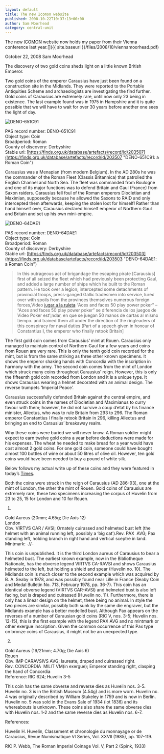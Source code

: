 ```yaml
---
layout: default
title: The new Icomon website
published: 2008-10-22T10:37:13+00:00
author: Sam Moorhead
category: central-unit
---
```

The new [ICOMON](http://www.icomon.org "ICOMON website") website now holds my paper from their Vienna conference last year.[]({{ site.baseurl }}/files/2008/10/viennamoorhead.pdf)

October 22, 2008 Sam Moorhead

The discovery of two gold coins sheds light on a little known British Emperor.

Two gold coins of the emperor Carausius have just been found on a construction site in the Midlands. They were reported to the Portable Antiquities Scheme and archaeologists are investigating the find further. Gold coins of Carausius are extremely rare, until now only 23 being in existence. The last example found was in 1975 in Hampshire and it is quite possible that we will have to wait for over 30 years before another one sees the light of day.

![DENO-651C91](https://finds.org.uk/images/arohde/medium/E5986%20aureus%20pax.jpg)

PAS record number: DENO-651C91  
Object type: Coin  
Broadperiod: Roman  
County of discovery: Derbyshire  
Stable url: [https://finds.org.uk/database/artefacts/record/id/203507](https://finds.org.uk/database/artefacts/record/id/203507 "DENO-651C91: a Roman Coin")

Carausius was a Menapian (from modern Belgium). In the AD 280s he was the commander of the Roman Fleet (Classis Britannica) that patrolled the English Channel and North Sea. The fleet was commanded from Boulogne and one of its major functions was to defend Britain and Gaul (France) from Saxon raiders. Carausius fell foul of the Roman emperors Diocletian and Maximian, supposedly because he allowed the Saxons to RAID and only intercepted them afterwards, keeping the stolen loot for himself! Rather than hand himself over, Carausius declared himself emperor of Northern Gaul and Britain and set up his own mini-empire.

![DENO-64DAE1](https://finds.org.uk/images/arohde/medium/E5986%20aureus%20concordia%20milit.jpg)

PAS record number: DENO-64DAE1  
Object type: Coin  
Broadperiod: Roman  
County of discovery: Derbyshire  
Stable url: [https://finds.org.uk/database/artefacts/record/id/203503](https://finds.org.uk/database/artefacts/record/id/203503 "DENO-64DAE1: a Roman Coin")

> In this outrageous act of brigandage the escaping pirate \[Carausius\] first of all seized the fleet which had previously been protecting Gaul, and added a large number of ships which he built to the Roman pattern. He took over a legion, intercepted some detachments of provincial troops, press-ganged Gallic tradesmen into service, lured over with spoils from the provinces themselves numerous foreign forces,Video [jugar a la ruleta](http://www.pbsantiquesroadshow.org/firepay-jugar-a-la-ruleta-depositos.html) “Aces and faces 50 play power poker” – “Aces and faces 50 play power poker” se diferencia de los juegos de Video Poker est’¡ndar, en que se juegan 50 manos de cartas al mismo tiempo. and trained them all under the direction of the ringleaders of this conspiracy for naval duties \[Part of a speech given in honour of Constantius I, the emperor who finally retook Britain\]

The first gold coin comes from Carausius’ mint at Rouen. Carausius only managed to maintain control of Northern Gaul for a few years and coins from Rouen are very rare. This is only the tenth gold coin recorded for the mint, but is from the same striking as three other known specimens. It shows the emperor shaking hands with Concordia with the inscription in harmony with the army. The second coin comes from the mint of London which struck many coins throughout Carausius’ reign. However, this is only the fifteenth gold coin recorded from London and it is a unique type. It shows Carausius wearing a helmet decorated with an animal design. The reverse trumpets ‘Imperial Peace’.

Carausius successfully defended Britain against the central empire, and even struck coins in the names of Diocletian and Maximianus to curry favour with them; however, he did not survive a coup d’etat by his finance minister, Allectus, who was to rule Britain from 293 to 296. The Roman emperor Constantius I finally retook Britain in 296, killing Allectus and bringing an end to Carausius’ breakaway realm.

Why these coins were buried we will never know. A Roman soldier might expect to earn twelve gold coins a year before deductions were made for his expenses. The wheat he needed to make bread for a year would have cost almost 2 gold coins. For one gold coin, someone could have bought almost 100 bottles of wine or about 50 litres of olive oil. However, ten gold coins would have been needed to buy a pound of white silk.

Below follows my actual write up of these coins and they were featured in today’s [Times](http://www.timesonline.co.uk/tol/news/uk/article3241299.ece).

Both the coins were struck in the reign of Carausius (AD 286-93), one at the mint of London, the other the mint of Rouen. Gold coins of Carausius are extremely rare, these two specimens increasing the corpus of Huvelin from 23 to 25, 15 for London and 10 for Rouen.

1.  
Gold Aureus (20mm; 4.65g; Die Axis 12)  
London  
Obv. VIRTVS CAR / AVSI; Ornately cuirassed and helmeted bust left (the helmet with an animal running left, possibly a ‘big cat’).Rev. PAX  AVG; Pax standing left, holding branch in right hand and vertical sceptre in land.  
Mintmark: -//-

This coin is unpublished. It is the third London aureus of Carausius to bear a helmeted bust. The earliest known example, now in the Bibliotheque Nationale, has the obverse legend VIRTVS CA-RAVSI and shows Carausius helmeted to the left, but holding a shield and spear (Huvelin no. 10). The Midlands coin is much closer to the second example which was acquired by B. A. Seaby in 1978, and was possibly found near Lille in France (Seaby Coin and Medal Bulletin No. 713, February 1978, pp. 36-7). This coin has an identical obverse legend (VIRTVS CAR-AVSI) and helmeted bust is also left facing, but is draped and cuirassed (Huvelin no. 11). Furthermore, there is only has a linear design on the helmet, there being no animal. In style the two pieces are similar, possibly both sunk by the same die engraver, but the Midlands example has a better modelled bust. Although Pax appears on the reverses of a number of Carausian gold coins (RIC V, nos. 3-5; Huvelin nos. 12-15), this is the first example with the legend PAX AVG and no mintmark or other exergue inscription. Given the common occurrence of this Pax type on bronze coins of Carausius, it might not be an unexpected type.

2.  
Gold Aureus (19/21mm; 4.70g; Die Axis 6)  
Rouen  
Obv. IMP CARAVSIVS AVG; laureate, draped and cuirassed right.  
Rev. CONCORDIA  MILIT VM(in exergue); Emperor standing right, clasping the hand of Concordia  
Reference: RIC 624; Huvelin 3-5

This coin has the same obverse and reverse dies as Huvelin nos. 3-5. Huvelin no. 3 is in the British Museum (4.54g) and is more worn. Huvelin no. 4 was originally described by William Stukeley in 1759 and is now in Berlin. Huvelin no. 5 was sold in the Evans Sale of 1934 (lot 1836) and its whereabouts is unknown. These coins also share the same obverse dies with Huvelin nos. 1-2 and the same reverse dies as Huvelin nos. 6-7.

References:

Huvelin H. Huvelin, Classement et chronologie du monnayage or de Carausius, Revue Numismatique VI Series, Vol. XXVII (1985), pp. 107-119.

RIC P. Webb, The Roman Imperial Coinage Vol. V, Part 2 (Spink, 1933)
